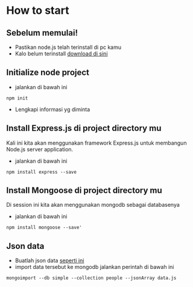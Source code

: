# How to start

## Sebelum memulai!
* Pastikan node.js telah terinstall di pc kamu
* Kalo belum terinstall [download di sini](http://nodejs.org/download/)

## Initialize node project
* jalankan di bawah ini

```
npm init
```

* Lengkapi informasi yg diminta

## Install Express.js di project directory mu
Kali ini kita akan menggunakan framework Express.js untuk membangun Node.js server application.
* jalankan di bawah ini 

```
npm install express --save
```

## Install Mongoose di project directory mu
Di session ini kita akan menggunakan mongodb sebagai databasenya
* jalankan di bawah ini 

```
npm install mongoose --save'
```

## Json data
* Buatlah json data [seperti ini](https://github.com/krahman/express-app/blob/master/data.js)
* import data tersebut ke mongodb jalankan perintah di bawah ini

```
mongoimport --db simple --collection people --jsonArray data.js
```